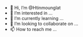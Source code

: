 - 👋 Hi, I’m @Htinmounglat
- 👀 I’m interested in ...
- 🌱 I’m currently learning ...
- 💞️ I’m looking to collaborate on ...
- 📫 How to reach me ...

<!---
Htinmounglat/Htinmounglat is a ✨ special ✨ repository because its `README.md` (this file) appears on your GitHub profile.
You can click the Preview link to take a look at your changes.
--->
